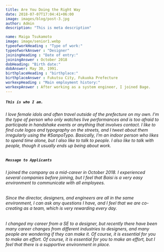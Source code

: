 ```yaml
---
title: Are You Doing the Right Way
date: 2018-07-07T17:04:41+06:00
image: images/blog/post-3.jpg
author: Admin
description: "This is meta description"

name: Maiga Tsukamoto
image: image/senior1.webp
typeofworkHeading : "Type of work:"
typeofworkAnswer : "Designer"
joiningHeading : "Date of entry:"
joiningAnswer : October 2018
dobHeading: "Birth date:"
dobAnswer: May 30, 1991.
birthplaceHeading : "birthplace:"
birthplaceAnswer : Fukutsu City, Fukuoka Prefecture
workexpHeading : "Main employment history:"
workexpAnswer : After working as a system engineer, I joined Bage. 
---
```


##### **`This is who I am.`**

###### I love female idols and often travel outside of the prefecture on my own. I'm the type of person who only watches live performances and is too afraid to participate in handshake events or anything that involves contact. I like to find cute logos and typography on the streets, and I tweet about them irregularly using the #SanpoTypo. Basically, I'm an indoor person who likes to spend time alone, but I also like to talk to people. I also like to talk with people, though it usually ends up being about work.

##### **`Message to Applicants`**

###### I joined the company as a mid-career in October 2018. I experienced several companies before joining, but I feel that Baisi is a very easy environment to communicate with all employees.

###### Since the director, designers, and engineers are all in the same environment, I can ask any questions I have, and I feel that we are co-creating as a team, which is very rewarding every day.

###### I changed my career from a SE to a designer, but recently there have been many career changes from different industries to designers, and many people are wondering if they can make it. Of course, it is essential for you to make an effort. Of course, it is essential for you to make an effort, but I feel that there is a supportive environment in place.
&nbsp;